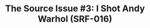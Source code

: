 ---
ee_id: '4112'
site: '1'
type: '2'
url: 2013-133-the-source-issue-3-i-shot-andy-warhol
title: 'The Source Issue #3: I Shot Andy Warhol (SRF-016)'
year: '2013'
display_year: '2013'
medium: Zine
dims: 11 x 8.5
pitch: |-
  Source code for “I Shot Andy Warhol” NES cart (binary FYI) printed with archival inks and
   paper, footnoted with artist txt, writing, poetry, whatevz, etc, etc, etc ;-)
ps:
live_url:
related: "[9] [2002-002-i-shot-andy-warhol] 2002-002 I Shot Andy Warhol"
youtube:
related_code: https://github.com/coryarcangel/I-Shot-Andy-Warhol
imgs: the-source-warhol-srf-016-2013-133-detail-07-database-ih.jpg
subheading:
download: the-source-warhol-2013-133-digital-master-ih.pdf
add_credit:
commission: Creative Capital
layout: things-i-made
---